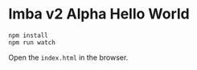 # Imba v2 Alpha Hello World
 
```
npm install
npm run watch
```

Open the `index.html` in the browser.
